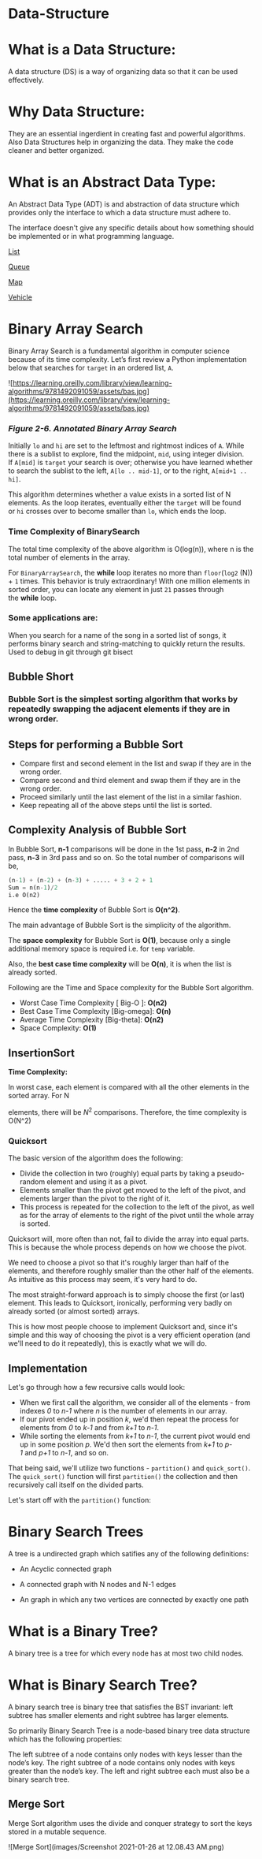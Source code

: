 # Data-Structure

# What is a Data Structure:

A data structure (DS) is a way of organizing data so that it can be used effectively.

# Why Data Structure:

They are an essential ingerdient in creating fast and powerful algorithms. Also Data Structures help in organizing the data. They make the code cleaner and better organized.

# What is an Abstract Data Type:

An Abstract Data Type (ADT) is and abstraction of data structure which provides only the interface to which a
data structure must adhere to.

The interface doesn't give any specific details about how something should be implemented or in what programming language.

[List](https://en.wikipedia.org/wiki/List_of_data_structures)

[Queue](<https://en.wikipedia.org/wiki/Queue_(abstract_data_type)>)

[Map ](https://en.wikipedia.org/wiki/Associative_array)

[Vehicle]()

[](https://www.notion.so/f3db7fd377fc41a3b4af8bb03622938d)

# **Binary Array Search**

Binary Array Search is a fundamental algorithm in computer science because of its time complexity. Let’s first review a Python implementation below that searches for `target` in an ordered list, `A`.

![https://learning.oreilly.com/library/view/learning-algorithms/9781492091059/assets/bas.jpg](https://learning.oreilly.com/library/view/learning-algorithms/9781492091059/assets/bas.jpg)

### _Figure 2-6. Annotated Binary Array Search_

Initially `lo` and `hi` are set to the leftmost and rightmost indices of `A`. While there is a sublist to explore, find the midpoint, `mid`, using integer division. If `A[mid]` is `target` your search is over; otherwise you have learned whether to search the sublist to the left, `A[lo .. mid-1]`, or to the right, `A[mid+1 .. hi]`.

This algorithm determines whether a value exists in a sorted list of N elements. As the loop iterates, eventually either the `target` will be found or `hi` crosses over to become smaller than `lo`, which ends the loop.

### Time Complexity of BinarySearch

The total time complexity of the above algorithm is O(log(n)), where n is the total number of elements in the array.

For `BinaryArraySearch`, the **while** loop iterates no more than `floor`(`log2` (N)) + `1` times. This behavior is truly extraordinary! With one million elements in sorted order, you can locate any element in just `21` passes through the **while** loop.

### Some applications are:

When you search for a name of the song in a sorted list of songs, it performs binary search and string-matching to quickly return the results.
Used to debug in git through git bisect

## Bubble Short

### Bubble Sort is the simplest sorting algorithm that works by repeatedly swapping the adjacent elements if they are in wrong order.

## **Steps for performing a Bubble Sort**

- Compare first and second element in the list and swap if they are in the wrong order.
- Compare second and third element and swap them if they are in the wrong order.
- Proceed similarly until the last element of the list in a similar fashion.
- Keep repeating all of the above steps until the list is sorted.

## Complexity Analysis of Bubble Sort

In Bubble Sort, **n-1** comparisons will be done in the 1st pass, **n-2** in 2nd pass, **n-3** in 3rd pass and so on. So the total number of comparisons will be,

```python
(n-1) + (n-2) + (n-3) + ..... + 3 + 2 + 1
Sum = n(n-1)/2
i.e O(n2)
```

Hence the **time complexity** of Bubble Sort is **O(n^2)**.

The main advantage of Bubble Sort is the simplicity of the algorithm.

The **space complexity** for Bubble Sort is **O(1)**, because only a single additional memory space is required i.e. for `temp` variable.

Also, the **best case time complexity** will be **O(n)**, it is when the list is already sorted.

Following are the Time and Space complexity for the Bubble Sort algorithm.

- Worst Case Time Complexity [ Big-O ]: **O(n2)**
- Best Case Time Complexity [Big-omega]: **O(n)**
- Average Time Complexity [Big-theta]: **O(n2)**
- Space Complexity: **O(1)**

## InsertionSort

**Time Complexity:**

In worst case, each element is compared with all the other elements in the sorted array. For N

elements, there will be $N^2$ comparisons. Therefore, the time complexity is O(N^2)

### **Quicksort**

The basic version of the algorithm does the following:

- Divide the collection in two (roughly) equal parts by taking a pseudo-random element and using it as a pivot.
- Elements smaller than the pivot get moved to the left of the pivot, and elements larger than the pivot to the right of it.
- This process is repeated for the collection to the left of the pivot, as well as for the array of elements to the right of the pivot until the whole array is sorted.

Quicksort will, more often than not, fail to divide the array into equal parts. This is because the whole process depends on how we choose the pivot.

We need to choose a pivot so that it's roughly larger than half of the elements, and therefore roughly smaller than the other half of the elements. As intuitive as this process may seem, it's very hard to do.

The most straight-forward approach is to simply choose the first (or last) element. This leads to Quicksort, ironically, performing very badly on already sorted (or almost sorted) arrays.

This is how most people choose to implement Quicksort and, since it's simple and this way of choosing the pivot is a very efficient operation (and we'll need to do it repeatedly), this is exactly what we will do.

## Implementation

Let's go through how a few recursive calls would look:

- When we first call the algorithm, we consider all of the elements - from indexes *0* to *n-1* where *n* is the number of elements in our array.
- If our pivot ended up in position *k*, we'd then repeat the process for elements from *0* to *k-1* and from *k+1* to *n-1*.
- While sorting the elements from *k+1* to *n-1*, the current pivot would end up in some position *p*. We'd then sort the elements from *k+1* to *p-1* and *p+1* to *n-1*, and so on.

That being said, we'll utilize two functions - `partition()` and `quick_sort()`. The `quick_sort()` function will first `partition()` the collection and then recursively call itself on the divided parts.

Let's start off with the `partition()` function:

# Binary Search Trees

A tree is a undirected graph which satifies any of the following definitions:

- An Acyclic connected graph

- A connected graph with N nodes and N-1 edges

- An graph in which any two vertices are connected by exactly one path

# What is a Binary Tree?

A binary tree is a tree for which every node has at most two child nodes.

# What is Binary Search Tree?

A binary search tree is binary tree that satisfies the BST invariant:
left subtree has smaller elements and right subtree has larger elements.

So primarily Binary Search Tree is a node-based binary tree data structure which has the following properties:

The left subtree of a node contains only nodes with keys lesser than the node’s key.
The right subtree of a node contains only nodes with keys greater than the node’s key.
The left and right subtree each must also be a binary search tree.

## Merge Sort

Merge Sort algorithm uses the divide and conquer strategy to sort the keys
stored in a mutable sequence.

![Merge Sort](images/Screenshot 2021-01-26 at 12.08.43 AM.png)
